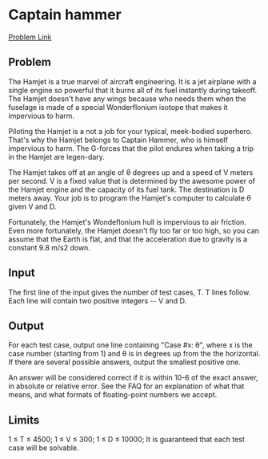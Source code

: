 Captain hammer
==============

[Problem Link](https://code.google.com/codejam/contest/2845486/dashboard#s=p1)

## Problem

The Hamjet is a true marvel of aircraft engineering. It is a jet airplane with a single engine so powerful that it burns
all of its fuel instantly during takeoff. The Hamjet doesn't have any wings because who needs them when the fuselage is
made of a special Wonderflonium isotope that makes it impervious to harm.

Piloting the Hamjet is a not a job for your typical, meek-bodied superhero. That's why the Hamjet belongs to Captain
Hammer, who is himself impervious to harm. The G-forces that the pilot endures when taking a trip in the Hamjet are
legen-dary.

The Hamjet takes off at an angle of θ degrees up and a speed of V meters per second. V is a fixed value that is
determined by the awesome power of the Hamjet engine and the capacity of its fuel tank. The destination is D meters
away. Your job is to program the Hamjet's computer to calculate θ given V and D.

Fortunately, the Hamjet's Wondeflonium hull is impervious to air friction. Even more fortunately, the Hamjet doesn't fly
too far or too high, so you can assume that the Earth is flat, and that the acceleration due to gravity is a constant
9.8 m/s2 down.

## Input

The first line of the input gives the number of test cases, T. T lines follow. Each line will contain two positive
integers -- V and D.
## Output

For each test case, output one line containing "Case #x: θ", where x is the case number (starting from 1) and θ is in
degrees up from the the horizontal. If there are several possible answers, output the smallest positive one.

An answer will be considered correct if it is within 10-6 of the exact answer, in absolute or relative error. See the
FAQ for an explanation of what that means, and what formats of floating-point numbers we accept.

## Limits

1 ≤ T ≤ 4500;
1 ≤ V ≤ 300;
1 ≤ D ≤ 10000;
It is guaranteed that each test case will be solvable.

